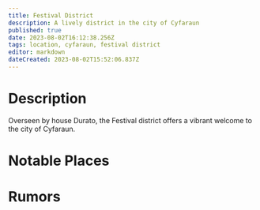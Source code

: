 ```yaml
---
title: Festival District
description: A lively district in the city of Cyfaraun
published: true
date: 2023-08-02T16:12:38.256Z
tags: location, cyfaraun, festival district
editor: markdown
dateCreated: 2023-08-02T15:52:06.837Z
---
```


# Description
Overseen by house Durato, the Festival district offers a vibrant welcome to the city of Cyfaraun. 
# Notable Places


# Rumors





